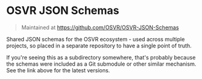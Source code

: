 # OSVR JSON Schemas

> Maintained at <https://github.com/OSVR/OSVR-JSON-Schemas>

Shared JSON schemas for the OSVR ecosystem - used across multiple projects, so placed in a separate repository to have a single point of truth.

If you're seeing this as a subdirectory somewhere, that's probably because the schemas were included as a Git submodule or other similar mechanism. See the link above for the latest versions.



